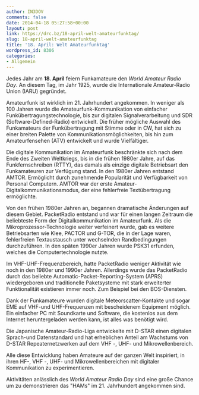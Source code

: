```yaml
---
author: IN3DOV
comments: false
date: 2014-04-18 05:27:58+00:00
layout: post
link: https://drc.bz/18-april-welt-amateurfunktag/
slug: 18-april-welt-amateurfunktag
title: '18. April: Welt Amateurfunktag'
wordpress_id: 8306
categories:
- Allgemein
---
```


Jedes Jahr am **18. April** feiern Funkamateure den _World Amateur Radio Day_. An diesem Tag, im Jahr 1925, wurde die Internationale Amateur-Radio Union (IARU) gegründet.

Amateurfunk ist wirklich im 21. Jahrhundert angekommen. In weniger als 100 Jahren wurde die Amateurfunk-Kommunikation von einfacher Funkübertragungstechnologie, bis zur digitalen Signalverarbeitung und SDR (Software-Defined-Radio) entwickelt.
Die früher mögliche Auswahl des Funkamateurs der Funkübertragung mit Stimme oder in CW, hat sich zu einer breiten Palette von Kommunikationsmöglichkeiten, bis hin zum Amateurfensehen (ATV) entwickelt und wurde Vielfältiger.

Die digitale Kommunikation im Amateurfunk beschränkte sich nach dem Ende des Zweiten Weltkriegs, bis in die frühen 1980er Jahre, auf das Funkfernschreiben (RTTY), das damals als einzige digitale Betriebsart den Funkamateuren zur Verfügung stand.
In den 1980er Jahren entstand AMTOR. Ermöglicht durch zunehmende Popularität und Verfügbarkeit von Personal Computern.
AMTOR war der erste Amateur-Digitalkommunikationsmodus, der eine fehlerfreie Textübertragung ermöglichte.

Von den frühen 1980er Jahren an, begannen dramatische Änderungen auf diesem Gebiet. PacketRadio entstand und war für einen langen Zeitraum die beliebteste Form der Digitalkommunikation im Amateurfunk.
Als die Mikroprozessor-Technologie weiter verfeinert wurde, gab es weitere Betriebsarten wie Klee, PACTOR und G-TOR, die in der Lage waren, fehlerfreien Textaustausch unter wechselnden Randbedingungen durchzuführen.
In den späten 1990er Jahren wurde PSK31 erfunden, welches die Computertechnologie nutzte.

Im VHF-UHF-Frequenzbereich, hatte PacketRadio weniger Aktivität wie noch in den 1980er und 1990er Jahren.
Allerdings wurde das PacketRadio durch das beliebte Automatic-Packet-Reporting-System (APRS) wiedergeboren und traditionelle Paketsysteme mit stark erweiterter Funktionalität existieren immer noch. Zum Beispiel bei den BOS-Diensten.

Dank der Funkamateure wurden digitale Meteorscatter-Kontakte und sogar EME auf VHF-und UHF-Frequenzen mit bescheidenem Equipment möglich. Ein einfacher PC mit Soundkarte und Software, die kostenlos aus dem Internet heruntergeladen werden kann, ist alles was benötigt wird.

Die Japanische Amateur-Radio-Liga entwickelte mit D-STAR einen digitalen Sprach-und Datenstandard und hat erheblichen Anteil am Wachstums von D-STAR Repeaternetzwerken auf dem VHF -, UHF- und Mikrowellenbereich.

Alle diese Entwicklung haben Amateure auf der ganzen Welt inspiriert, in ihren HF-, VHF -, UHF- und Mikrowellenbereichen mit digitaler Kommunikation zu experimentieren.

Aktivitäten anlässlich des _World Amateur Radio Day_ sind eine große Chance um zu demonstrieren das "HAMs" im 21. Jahrhundert angekommen sind.






